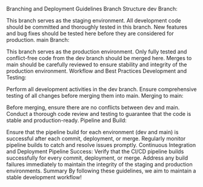 Branching and Deployment Guidelines
Branch Structure
dev Branch:

This branch serves as the staging environment.
All development code should be committed and thoroughly tested in this branch.
New features and bug fixes should be tested here before they are considered for production.
main Branch:

This branch serves as the production environment.
Only fully tested and conflict-free code from the dev branch should be merged here.
Merges to main should be carefully reviewed to ensure stability and integrity of the production environment.
Workflow and Best Practices
Development and Testing:

Perform all development activities in the dev branch.
Ensure comprehensive testing of all changes before merging them into main.
Merging to main:

Before merging, ensure there are no conflicts between dev and main.
Conduct a thorough code review and testing to guarantee that the code is stable and production-ready.
Pipeline and Build:

Ensure that the pipeline build for each environment (dev and main) is successful after each commit, deployment, or merge.
Regularly monitor pipeline builds to catch and resolve issues promptly.
Continuous Integration and Deployment
Pipeline Success:
Verify that the CI/CD pipeline builds successfully for every commit, deployment, or merge.
Address any build failures immediately to maintain the integrity of the staging and production environments.
Summary
By following these guidelines, we aim to maintain a stable development workflow!
